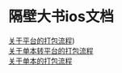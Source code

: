 # 隔壁大书ios文档
[关于平台的打包流程](https://github.com/424626154/-ios-/blob/master/隔壁大叔IOS文档/平台打包流程.md))</br>
[关于单本转平台的打包流程](https://github.com/424626154/-ios-/blob/master/隔壁大叔IOS文档/单本转平台打包流程.md)</br>
[关于单本的打包流程](https://github.com/424626154/-ios-/blob/master/隔壁大叔IOS文档/单本打包流程.md)</br>
